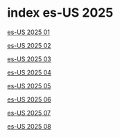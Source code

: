 # index es-US 2025

<a href="./01">es-US 2025 01</a>

<a href="./02">es-US 2025 02</a>

<a href="./03">es-US 2025 03</a>

<a href="./04">es-US 2025 04</a>

<a href="./05">es-US 2025 05</a>

<a href="./06">es-US 2025 06</a>

<a href="./07">es-US 2025 07</a>

<a href="./08">es-US 2025 08</a>
